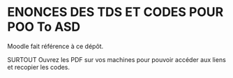 # ENONCES DES TDS ET CODES POUR POO To ASD

Moodle fait référence à ce dépôt.

SURTOUT Ouvrez les PDF sur vos machines pour pouvoir accéder aux liens et recopier les codes.




  
